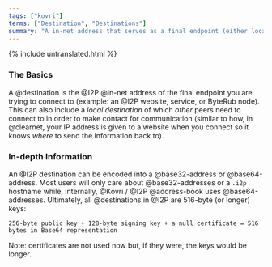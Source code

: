 ```yaml
---
tags: ["kovri"]
terms: ["Destination", "Destinations"]
summary: "A in-net address that serves as a final endpoint (either local or remote)"
---
```


{% include untranslated.html %}
### The Basics

A @destination is the @I2P @in-net address of the final endpoint you are trying to connect to (example: an @I2P website, service, or ByteRub node). This can also include a *local destination* of which *other* peers need to connect to in order to make contact for communication (similar to how, in @clearnet, your IP address is given to a website when you connect so it knows *where* to send the information back to).

### In-depth Information

An @I2P destination can be encoded into a @base32-address or @base64-address. Most users will only care about @base32-addresses or a `.i2p` hostname while, internally, @Kovri / @I2P @address-book uses @base64-addresses. Ultimately, all @destinations in @I2P are 516-byte (or longer) keys:

`256-byte public key + 128-byte signing key + a null certificate = 516 bytes in Base64 representation`

Note: certificates are not used now but, if they were, the keys would be longer.
